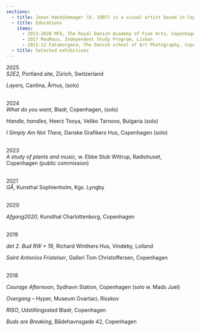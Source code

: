```yaml
---
sections:
  - title: Jonas Handskemager (b. 1987) is a visual artist based in Copenhagen.
  - title: Educations
    items:
      - 2013-2020 MFA, The Royal Danish Academy of Fine Arts, Copenhagen
      - 2017 MauMaus, Independent Study Program, Lisbon
      - 2011-12 Fatamorgana, The Danish school of Art Photography, Copenhagen
  - title: Selected exhibitions
---
```

<p>2025<br><em>S2E2, </em>Portland.site, Zürich, Switzerland</p><p><em>Layers, </em>Cantina, Århus, (solo)</p><p><br>2024<br><em>What do you want, </em>Bladr, Copenhagen, (solo)</p><p><em>Handle, handles, </em>Heerz Tooya, Veliko Tarnovo, Bulgaria (solo)</p><p><em>I Simply Am Not There, </em>Danske Grafikers Hus, Copenhagen (solo)</p><p><br>2023<br><em>A study of plants and music,</em> w. Ebbe Stub Wittrup, Radiohuset, Copenhagen (public commission)</p><p><br>2021<br><em>GÅ</em>, Kunsthal Sophienholm, Kgs. Lyngby</p><p><br>2020</p><p><em>Afgang2020</em>, Kunsthal Charlottenborg, Copenhagen</p><p><br>2019</p><p><em>det 2. Bud RW + 19</em>, Richard Winthers Hus, Vindeby, Lolland</p><p><em>Saint Antonios Fristelser</em>, Galleri Tom Christoffersen, Copenhagen</p><p><br>2018</p><p><em>Courage Afternoon</em>, Sydhavn Station, Copenhagen (solo w. Mads Juel)</p><p><em>Overgang</em> – Hyper, Museum Ovartaci, Risskov</p><p><em>RISO</em>, Udstillingssted Bladr, Copenhagen</p><p><em>Buds are Breaking</em>, Bådehavnsgade 42, Copenhagen</p>
